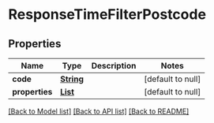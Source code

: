 # ResponseTimeFilterPostcode
## Properties

Name | Type | Description | Notes
------------ | ------------- | ------------- | -------------
**code** | [**String**](string.md) |  | [default to null]
**properties** | [**List**](ResponseTimeFilterPostcodesProperties.md) |  | [default to null]

[[Back to Model list]](../README.md#documentation-for-models) [[Back to API list]](../README.md#documentation-for-api-endpoints) [[Back to README]](../README.md)

